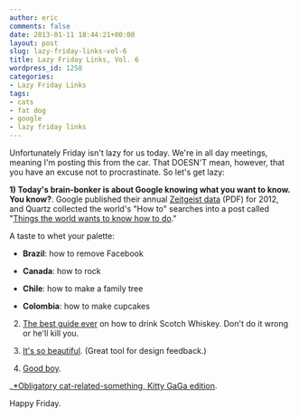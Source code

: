 ```yaml
---
author: eric
comments: false
date: 2013-01-11 18:44:21+00:00
layout: post
slug: lazy-friday-links-vol-6
title: Lazy Friday Links, Vol. 6
wordpress_id: 1258
categories:
- Lazy Friday Links
tags:
- cats
- fat dog
- google
- lazy friday links
---
```


Unfortunately Friday isn't lazy for us today. We're in all day meetings, meaning I'm posting this from the car. That DOESN'T mean, however, that you have an excuse not to procrastinate. So let's get lazy: 

**1) Today's brain-bonker is about Google knowing what you want to know. You know?**.
Google published their annual [Zeitgeist data](http://static.googleusercontent.com/external_content/untrusted_dlcp/www.google.com/en/us/zeitgeist/2012/download/google-zeitgeist-2012-en.pdf) (PDF) for 2012, and Quartz collected the world's "How to" searches into a post called "[Things the world wants to know how to do](http://qz.com/39672/things-the-world-wants-to-know-how-to-do/)." 

A taste to whet your palette: 




	
  * **Brazil**: how to remove Facebook

	
  * **Canada**: how to rock

	
  * **Chile**: how to make a family tree

	
  * **Colombia**: how to make cupcakes



2) [The best guide ever](http://www.youtube.com/watch?v=L2NxmZMW7Ys&feature=youtu.be) on how to drink Scotch Whiskey. Don't do it wrong or he'll kill you. 

3) [It's so beautiful](http://media.tumblr.com/tumblr_m78aw8egZZ1qflrjl.gif). (Great tool for design feedback.)

4) [Good boy](http://www.wimp.com/goodboy/).

_[*Obligatory cat-related-something, Kitty GaGa edition](http://www.youtube.com/watch?v=Wkg0TpGp1UI).

Happy Friday.

